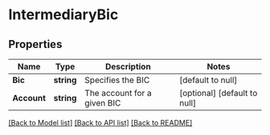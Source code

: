 # IntermediaryBic

## Properties
Name | Type | Description | Notes
------------ | ------------- | ------------- | -------------
**Bic** | **string** | Specifies the BIC | [default to null]
**Account** | **string** | The account for a given BIC | [optional] [default to null]

[[Back to Model list]](../README.md#documentation-for-models) [[Back to API list]](../README.md#documentation-for-api-endpoints) [[Back to README]](../README.md)

